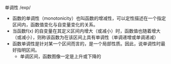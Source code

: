 单调性/exp/- 函数的单调性（monotonicity）也叫函数的增减性，可以定性描述在一个指定区间内，函数值变化与自变量变化的关系。- 当函数f(x) 的自变量在其定义区间内增大（或减小）时，函数值也随着增大（或减小），则称该函数为在该区间上具有单调性（单调递增或单调递减）- 函数单调性是针对某一个区间而言的，是一个局部性质。因此，说单调性时最好指明区间。	- 单调区间，函数图像一定是上升或下降的